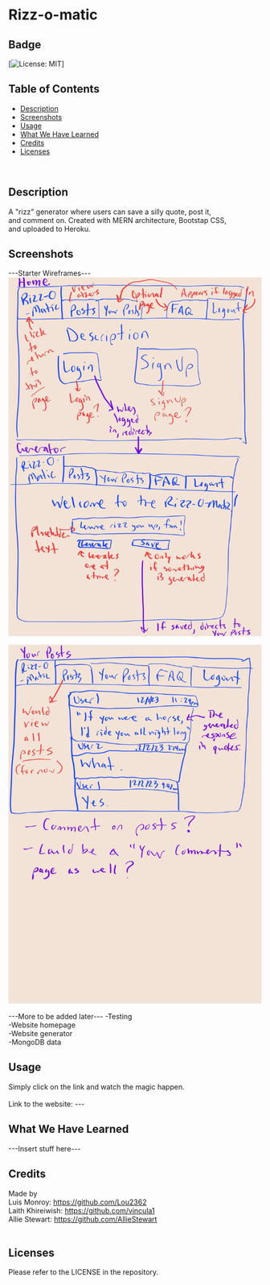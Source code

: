 # Rizz-o-matic

## Badge
[![License: MIT](https://img.shields.io/badge/License-MIT-yellow.svg)]
</br>

## Table of Contents
- [Description](#description)
- [Screenshots](#screenshots)
- [Usage](#usage)
- [What We Have Learned](#what-we-have-learned)
- [Credits](#credits)
- [Licenses](#licenses)
</br>

## Description
A "rizz" generator where users can save a silly quote, post it, </br>
and comment on. Created with MERN architecture, Bootstap CSS, </br>
and uploaded to Heroku. </br>

## Screenshots
---Starter Wireframes--- </br>
![Alt text](z_screens/Wireframe1.jpg)

![Alt text](z_screens/Wireframe2.jpg)
</br>

---More to be added later---
-Testing </br>
-Website homepage </br>
-Website generator </br>
-MongoDB data </br>

## Usage
Simply click on the link and watch the magic happen. </br>  
Link to the website: --- </br>

## What We Have Learned
---Insert stuff here---

## Credits
Made by </br>
Luis Monroy: https://github.com/Lou2362 </br>
Laith Khireiwish: https://github.com/vincula1 </br>
Allie Stewart: https://github.com/AllieStewart </br>
</br>


## Licenses
Please refer to the LICENSE in the repository. </br>
